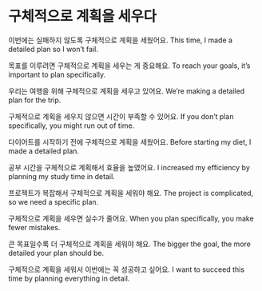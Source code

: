 # 구체적으로 계획을 세우다

이번에는 실패하지 않도록 구체적으로 계획을 세웠어요.
This time, I made a detailed plan so I won’t fail.

목표를 이루려면 구체적으로 계획을 세우는 게 중요해요.
To reach your goals, it’s important to plan specifically.

우리는 여행을 위해 구체적으로 계획을 세우고 있어요.
We’re making a detailed plan for the trip.

구체적으로 계획을 세우지 않으면 시간이 부족할 수 있어요.
If you don’t plan specifically, you might run out of time.

다이어트를 시작하기 전에 구체적으로 계획을 세웠어요.
Before starting my diet, I made a detailed plan.

공부 시간을 구체적으로 계획해서 효율을 높였어요.
I increased my efficiency by planning my study time in detail.

프로젝트가 복잡해서 구체적으로 계획을 세워야 해요.
The project is complicated, so we need a specific plan.

구체적으로 계획을 세우면 실수가 줄어요.
When you plan specifically, you make fewer mistakes.

큰 목표일수록 더 구체적으로 계획을 세워야 해요.
The bigger the goal, the more detailed your plan should be.

구체적으로 계획을 세워서 이번에는 꼭 성공하고 싶어요.
I want to succeed this time by planning everything in detail.

